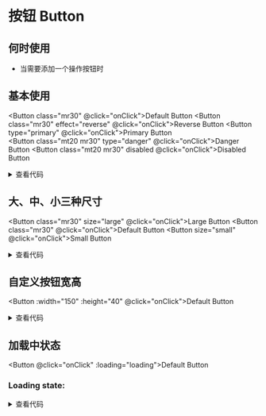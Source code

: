 # 按钮 Button

## 何时使用

- 当需要添加一个操作按钮时

<script setup lang="ts">
import { ref } from 'vue'
const loading = ref(true)
function onClick () {
  console.log('click')
}
</script>

## 基本使用

<Button class="mr30" @click="onClick">Default Button</Button>
<Button class="mr30" effect="reverse" @click="onClick">Reverse Button</Button>
<Button type="primary" @click="onClick">Primary Button</Button>
<br/>
<Button class="mt20 mr30" type="danger" @click="onClick">Danger Button</Button>
<Button class="mt20 mr30" disabled @click="onClick">Disabled Button</Button>

<details>
<summary>查看代码</summary>

```vue
<script setup lang="ts">
function onClick () {
  console.log('click')
}
</script>
<template>
  <Button @click="onClick">Default Button</Button>
  <Button effect="reverse" @click="onClick">Reverse Button</Button>
  <Button type="primary" @click="onClick">Primary Button</Button>
  <Button type="danger" @click="onClick">Danger Button</Button>
  <Button disabled @click="onClick">Disabled Button</Button>
</template>

```

</details>

## 大、中、小三种尺寸

<Button class="mr30" size="large" @click="onClick">Large Button</Button>
<Button class="mr30" @click="onClick">Default Button</Button>
<Button size="small" @click="onClick">Small Button</Button>

<details>
<summary>查看代码</summary>

```vue
<script setup lang="ts">
function onClick () {
  console.log('click')
}
</script>
<template>
  <Button size="large" @click="onClick">Large Button</Button>
  <Button @click="onClick">Default Button</Button>
  <Button size="small" @click="onClick">Small Button</Button>
</template>

```

</details>

## 自定义按钮宽高

<Button :width="150" :height="40" @click="onClick">Default Button</Button>

<details>
<summary>查看代码</summary>

```vue
<script setup lang="ts">
function onClick () {
  console.log('click')
}
</script>
<template>
  <Button :width="150" :height="40" @click="onClick">Default Button</Button>
</template>

```

</details>

## 加载中状态

<Button @click="onClick" :loading="loading">Default Button</Button>
<h3 class="mt30">Loading state: <Switch v-model:checked="loading" /></h3>

<details>
<summary>查看代码</summary>

```vue
<script setup lang="ts">
import { ref } from 'vue'
const loading = ref(true)
function onClick () {
  console.log('click')
}
</script>
<template>
  <Button @click="onClick" :loading="loading">Default Button</Button>
</template>

```

</details>

<style>
.mt20 {
  margin-top: 20px;
}
.mr30 {
  margin-right: 30px;
}
</style>